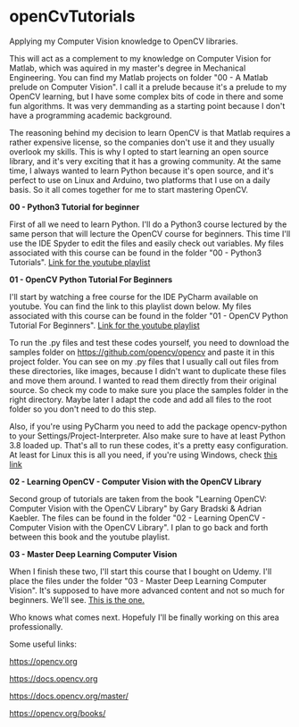 # openCvTutorials
Applying my Computer Vision knowledge to OpenCV libraries.

This will act as a complement to my knowledge on Computer Vision for Matlab, which was aquired in my master's degree in Mechanical Engineering. You can find my Matlab projects on folder "00 - A Matlab prelude on Computer Vision". I call it a prelude because it's a prelude to my OpenCV learning, but I have some complex bits of code in there and some fun algorithms. It was very demmanding as a starting point because I don't have a programming academic background.

The reasoning behind my decision to learn OpenCV is that Matlab requires a rather expensive license, so the companies don't use it and they usually overlook my skills. This is why I opted to start learning an open source library, and it's very exciting that it has a growing community. At the same time, I always wanted to learn Python because it's open source, and it's perfect to use on Linux and Arduino, two platforms that I use on a daily basis. So it all comes together for me to start mastering OpenCV.

**00 - Python3 Tutorial for beginner**

First of all we need to learn Python. I'll do a Python3 course lectured by the same person that will lecture the OpenCV course for beginners. This time I'll use the IDE Spyder to edit the files and easily check out variables. My files associated with this course can be found in the folder "00 - Python3 Tutorials". [Link for the youtube playlist](https://www.youtube.com/playlist?list=PLS1QulWo1RIYt4e0WnBp-ZjCNq8X0FX0J)


**01 - OpenCV Python Tutorial For Beginners**

I'll start by watching a free course for the IDE PyCharm available on youtube. You can find the link to this playlist down below. My files associated with this course can be found in the folder "01 - OpenCV Python Tutorial For Beginners". [Link for the youtube playlist](https://www.youtube.com/playlist?list=PLS1QulWo1RIa7D1O6skqDQ-JZ1GGHKK-K)

To run the .py files and test these codes yourself, you need to download the samples folder on https://github.com/opencv/opencv and paste it in this project folder. You can see on my .py files that I usually call out files from these directories, like images, because I didn't want to duplicate these files and move them around. I wanted to read them directly from their original source. So check my code to make sure you place the samples folder in the right directory. Maybe later I adapt the code and add all files to the root folder so you don't need to do this step.

Also, if you're using PyCharm you need to add the package opencv-python to your Settings/Project-Interpreter. Also make sure to have at least Python 3.8 loaded up. That's all to run these codes, it's a pretty easy configuration. At least for Linux this is all you need, if you're using Windows, check [this link](https://www.youtube.com/watch?v=d3AT9EGp4iw)

**02 - Learning OpenCV - Computer Vision with the OpenCV Library**

Second group of tutorials are taken from the book "Learning OpenCV: Computer Vision with the OpenCV Library" by Gary Bradski & Adrian Kaebler. The files can be found in the folder "02 - Learning OpenCV - Computer Vision with the OpenCV Library". I plan to go back and forth between this book and the youtube playlist.

**03 - Master Deep Learning Computer Vision**

When I finish these two, I'll start this course that I bought on Udemy. I'll place the files under the folder "03 - Master Deep Learning Computer Vision". It's supposed to have more advanced content and not so much for beginners. We'll see. [This is the one.](https://www.udemy.com/course/master-deep-learning-computer-visiontm-cnn-ssd-yolo-gans/)

Who knows what comes next. Hopefuly I'll be finally working on this area professionally.


Some useful links:

https://opencv.org

https://docs.opencv.org

https://docs.opencv.org/master/

https://opencv.org/books/


